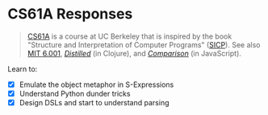 # CS61A Responses

> [CS61A](https://cs61a.org/https://cs61a.org/) is a course at UC Berkeley that is inspired by the book "Structure and Interpretation of Computer Programs" ([SICP](https://mitp-content-server.mit.edu/books/content/sectbyfn/books_pres_0/6515/sicp.zip/index.html)).
> See also [MIT 6.001](https://ocw.mit.edu/courses/6-001-structure-and-interpretation-of-computer-programs-spring-2005/), *[Distilled](https://www.sicpdistilled.com/)* (in Clojure), and *[Comparison](https://sicp.sourceacademy.org/)* (in JavaScript).

Learn to:

- [x] Emulate the object metaphor in S-Expressions
- [x] Understand Python dunder tricks
- [x] Design DSLs and start to understand parsing

